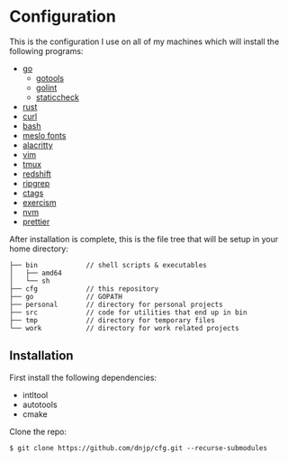 # Configuration

This is the configuration I use on all of my machines which will install the
following programs:

- [go](https://github.com/golang/go)
  - [gotools](https://github.com/golang/tools)
  - [golint](https://github.com/golang/lint/golint)
  - [staticcheck](https://github.com/dominikh/go-tools)
- [rust](https://github.com/rust-lang/rust)
- [curl](https://github.com/curl/curl)
- [bash](https://git.savannah.gnu.org/bash)
- [meslo fonts](https://github.com/andreberg/Meslo-Font)
- [alacritty](https://github.com/alacritty/alacritty)
- [vim](https://github.com/vim/vim)
- [tmux](https://github.com/tmux/tmux)
- [redshift](https://github.com/jonls/redshift)
- [ripgrep](https://github.com/BurntSushi/ripgrep)
- [ctags](https://github.com/universal-ctags/ctags)
- [exercism](https://github.com/exercism/cli)
- [nvm](https://github.com/nvm-sh/nvm)
- [prettier](https://github.com/prettier/prettier)

After installation is complete, this is the file tree that will be setup in your
home directory:

```
├── bin            // shell scripts & executables
│   ├── amd64
│   └── sh
├── cfg            // this repository
├── go             // GOPATH
├── personal       // directory for personal projects
├── src            // code for utilities that end up in bin
├── tmp            // directory for temporary files
└── work           // directory for work related projects
```

## Installation

First install the following dependencies:

- intltool
- autotools
- cmake

Clone the repo:

```
$ git clone https://github.com/dnjp/cfg.git --recurse-submodules
```
